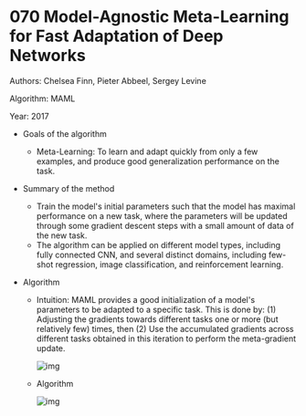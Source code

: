 # 070 Model-Agnostic Meta-Learning for Fast Adaptation of Deep Networks

Authors: Chelsea Finn, Pieter Abbeel, Sergey Levine

Algorithm: MAML

Year: 2017

- Goals of the algorithm

  - Meta-Learning: To learn and adapt quickly from only a few examples, and produce good generalization performance on the task.

- Summary of the method

  - Train the model's initial parameters such that the model has maximal performance on a new task, where the parameters will be updated through some gradient descent steps with a small amount of data of the new task.
  - The algorithm can be applied on different model types, including fully connected CNN, and several distinct domains, including few-shot regression, image classification, and reinforcement learning.

- Algorithm

  - Intuition: MAML provides a good initialization of a model's parameters to be adapted to a specific task. This is done by: (1) Adjusting the gradients towards different tasks one or more (but relatively few) times, then (2) Use the accumulated gradients across different tasks obtained in this iteration to perform the meta-gradient update.

    ![img](https://github.com/RPC2/DRL_paper_summary/blob/master/imgs/070_1.png)

  - Algorithm

    ![img](https://github.com/RPC2/DRL_paper_summary/blob/master/imgs/070_2.png)